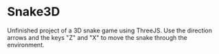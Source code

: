 # Snake3D

Unfinished project of a 3D snake game using ThreeJS.
Use the direction arrows and the keys "Z" and "X" to move the snake through the environment.